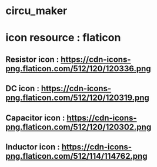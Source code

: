 # circu_maker

# icon resource : flaticon

## Resistor icon : https://cdn-icons-png.flaticon.com/512/120/120336.png

## DC icon : https://cdn-icons-png.flaticon.com/512/120/120319.png

## Capacitor icon : https://cdn-icons-png.flaticon.com/512/120/120302.png

## Inductor icon : https://cdn-icons-png.flaticon.com/512/114/114762.png
